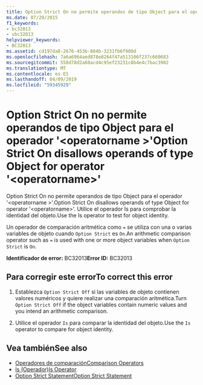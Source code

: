 ```yaml
---
title: Option Strict On no permite operandos de tipo Object para el operador '<operatorname>'
ms.date: 07/20/2015
f1_keywords:
- bc32013
- vbc32013
helpviewer_keywords:
- BC32013
ms.assetid: cd197da8-2676-453b-884b-3231fb6f909d
ms.openlocfilehash: 7a6a6964aed878e0264f47a513106f237c660683
ms.sourcegitcommit: 558d78d2a68acd4c95ef23231c8b4e4c7bac3902
ms.translationtype: MT
ms.contentlocale: es-ES
ms.lasthandoff: 04/09/2019
ms.locfileid: "59345929"
---
```

# <a name="option-strict-on-disallows-operands-of-type-object-for-operator-operatorname"></a><span data-ttu-id="f3edb-102">Option Strict On no permite operandos de tipo Object para el operador '\<operatorname >'</span><span class="sxs-lookup"><span data-stu-id="f3edb-102">Option Strict On disallows operands of type Object for operator '\<operatorname>'</span></span>
<span data-ttu-id="f3edb-103">Option Strict On no permite operandos de tipo Object para el operador '\<operatorname >'.</span><span class="sxs-lookup"><span data-stu-id="f3edb-103">Option Strict On disallows operands of type Object for operator '\<operatorname>'.</span></span> <span data-ttu-id="f3edb-104">Utilice el operador Is para comprobar la identidad del objeto.</span><span class="sxs-lookup"><span data-stu-id="f3edb-104">Use the Is operator to test for object identity.</span></span>  
  
 <span data-ttu-id="f3edb-105">Un operador de comparación aritmética como `=` se utiliza con una o varias variables de objeto cuando `Option Strict` es `On`.</span><span class="sxs-lookup"><span data-stu-id="f3edb-105">An arithmetic comparison operator such as `=` is used with one or more object variables when `Option Strict` is `On`.</span></span>  
  
 <span data-ttu-id="f3edb-106">**Identificador de error:** BC32013</span><span class="sxs-lookup"><span data-stu-id="f3edb-106">**Error ID:** BC32013</span></span>  
  
## <a name="to-correct-this-error"></a><span data-ttu-id="f3edb-107">Para corregir este error</span><span class="sxs-lookup"><span data-stu-id="f3edb-107">To correct this error</span></span>  
  
1. <span data-ttu-id="f3edb-108">Establezca `Option Strict Off` si las variables de objeto contienen valores numéricos y quiere realizar una comparación aritmética.</span><span class="sxs-lookup"><span data-stu-id="f3edb-108">Turn `Option Strict Off` if the object variables contain numeric values and you intend an arithmetic comparison.</span></span>  
  
2. <span data-ttu-id="f3edb-109">Utilice el operador `Is` para comparar la identidad del objeto.</span><span class="sxs-lookup"><span data-stu-id="f3edb-109">Use the `Is` operator to compare for object identity.</span></span>  
  
## <a name="see-also"></a><span data-ttu-id="f3edb-110">Vea también</span><span class="sxs-lookup"><span data-stu-id="f3edb-110">See also</span></span>

- [<span data-ttu-id="f3edb-111">Operadores de comparación</span><span class="sxs-lookup"><span data-stu-id="f3edb-111">Comparison Operators</span></span>](../../visual-basic/language-reference/operators/comparison-operators.md)
- [<span data-ttu-id="f3edb-112">Is (Operador)</span><span class="sxs-lookup"><span data-stu-id="f3edb-112">Is Operator</span></span>](../../visual-basic/language-reference/operators/is-operator.md)
- [<span data-ttu-id="f3edb-113">Option Strict Statement</span><span class="sxs-lookup"><span data-stu-id="f3edb-113">Option Strict Statement</span></span>](../../visual-basic/language-reference/statements/option-strict-statement.md)
